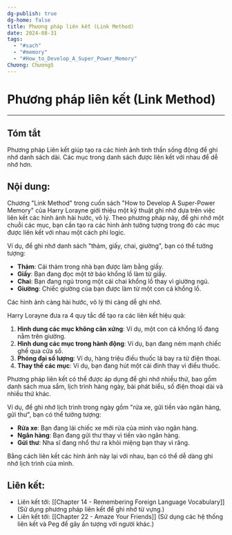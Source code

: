 ```yaml
---
dg-publish: true
dg-home: false
title: Phương pháp liên kết (Link Method)
date: 2024-08-31
tags:
  - "#sach"
  - "#memory"
  - "#How_to_Develop_A_Super_Power_Memory"
Chương: Chương5
---
```

# Phương pháp liên kết (Link Method)
---
## Tóm tắt
Phương pháp Liên kết giúp tạo ra các hình ảnh tinh thần sống động để ghi nhớ danh sách dài. Các mục trong danh sách được liên kết với nhau để dễ nhớ hơn.
## Nội dung:

Chương "Link Method" trong cuốn sách "How to Develop A Super-Power Memory" của Harry Lorayne giới thiệu một kỹ thuật ghi nhớ dựa trên việc liên kết các hình ảnh hài hước, vô lý. Theo phương pháp này, để ghi nhớ một chuỗi các mục, bạn cần tạo ra các hình ảnh tưởng tượng trong đó các mục được liên kết với nhau một cách phi logic.

Ví dụ, để ghi nhớ danh sách "thảm, giấy, chai, giường", bạn có thể tưởng tượng:

- **Thảm**: Cái thảm trong nhà bạn được làm bằng giấy.
- **Giấy**: Bạn đang đọc một tờ báo khổng lồ làm từ giấy.
- **Chai**: Bạn đang ngủ trong một cái chai khổng lồ thay vì giường ngủ.
- **Giường**: Chiếc giường của bạn được làm từ một con cá khổng lồ.

Các hình ảnh càng hài hước, vô lý thì càng dễ ghi nhớ.

Harry Lorayne đưa ra 4 quy tắc để tạo ra các liên kết hiệu quả:

1. **Hình dung các mục không cân xứng**: Ví dụ, một con cá khổng lồ đang nằm trên giường.
2. **Hình dung các mục trong hành động**: Ví dụ, bạn đang ném mạnh chiếc ghế qua cửa sổ.
3. **Phóng đại số lượng**: Ví dụ, hàng triệu điếu thuốc lá bay ra từ điện thoại.
4. **Thay thế các mục**: Ví dụ, bạn đang hút một cái đinh thay vì điếu thuốc.

Phương pháp liên kết có thể được áp dụng để ghi nhớ nhiều thứ, bao gồm danh sách mua sắm, lịch trình hàng ngày, bài phát biểu, số điện thoại dài và nhiều thứ khác.

Ví dụ, để ghi nhớ lịch trình trong ngày gồm "rửa xe, gửi tiền vào ngân hàng, gửi thư", bạn có thể tưởng tượng:

- **Rửa xe**: Bạn đang lái chiếc xe mới rửa của mình vào ngân hàng.
- **Ngân hàng**: Bạn đang gửi thư thay vì tiền vào ngân hàng.
- **Gửi thư**: Nha sĩ đang nhổ thư ra khỏi miệng bạn thay vì răng.

Bằng cách liên kết các hình ảnh này lại với nhau, bạn có thể dễ dàng ghi nhớ lịch trình của mình.

## **Liên kết**:
- Liên kết tới: [[Chapter 14 - Remembering Foreign Language Vocabulary]] (Sử dụng phương pháp liên kết để ghi nhớ từ vựng.)
- Liên kết tới: [[Chapter 22 - Amaze Your Friends]] (Sử dụng các hệ thống liên kết và Peg để gây ấn tượng với người khác.)